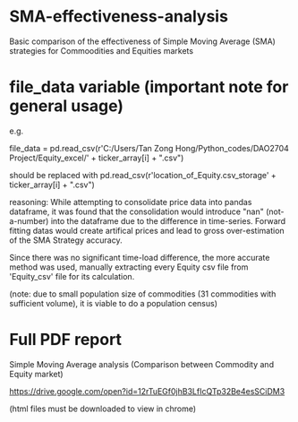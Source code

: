 # SMA-effectiveness-analysis
Basic comparison of the effectiveness of Simple Moving Average (SMA) strategies for Commoodities and Equities markets 

# file_data variable (important note for general usage)
e.g. 

file_data = pd.read_csv(r'C:/Users/Tan Zong Hong/Python_codes/DAO2704 Project/Equity_excel/' + ticker_array[i] + ".csv")

should be replaced with pd.read_csv(r'location_of_Equity.csv_storage' + ticker_array[i] + ".csv")

reasoning:
While attempting to consolidate price data into pandas dataframe, it was found that the consolidation would introduce 
"nan" (not-a-number) into the dataframe due to the difference in time-series. Forward fitting datas would create artifical 
prices and lead to gross over-estimation of the SMA Strategy accuracy.

Since there was no significant time-load difference, the more accurate method was used, manually extracting every Equity csv 
file from 'Equity_csv' file for its calculation.

(note: due to small population size of commodities (31 commodities with sufficient volume), it is viable to do a population census) 

# Full PDF report 
Simple Moving Average analysis (Comparison between Commodity and Equity market)

https://drive.google.com/open?id=12rTuEGf0jhB3LfIcQTp32Be4esSCiDM3 

(html files must be downloaded to view in chrome)
